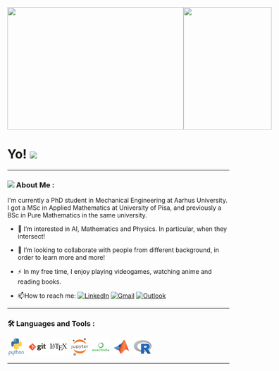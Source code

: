 <div id="header" align="left">
  
</div>

<div align="right">
 
</div>

<div style="display: flex; flex-direction: row;">
 <img src="https://media1.tenor.com/m/fRSrGTkJ-XkAAAAd/naraku-anime.gif" width="400", height="278"/>
  <img width="200" height="278" src="https://spotify-github-profile.kittinanx.com/api/view.svg?uid=roxionsm&cover_image=true&theme=default&show_offline=false&background_color=121212&interchange=false&bar_color_cover=true)">
</div>


<h1>
  Yo!
  <img src="https://media.giphy.com/media/hvRJCLFzcasrR4ia7z/giphy.gif" width="30px"/>
</h1>



---

### <img src="https://media.giphy.com/media/WUlplcMpOCEmTGBtBW/giphy.gif" width="30">  About Me :
I'm currently a PhD student in Mechanical Engineering at Aarhus University. I got a MSc in Applied Mathematics at University of Pisa, and previously a BSc in Pure Mathematics in the same university. 

- :telescope: I’m interested in AI, Mathematics and Physics. In particular, when they intersect!

- :seedling: I’m looking to collaborate with people from different background, in order to learn more and more!

- :zap: In my free time, I enjoy playing videogames, watching anime and reading books.

- :mailbox:How to reach me: [![LinkedIn](https://img.shields.io/badge/linkedin-%230077B5.svg?style=for-the-badge&logo=linkedin&logoColor=white)](https://www.linkedin.com/in/simone-manti-653054210/) [![Gmail](https://img.shields.io/badge/Gmail-D14836?style=for-the-badge&logo=gmail&logoColor=white)](mailto:manti998@gmail.com) [![Outlook](https://img.shields.io/badge/Microsoft_Outlook-0078D4?style=for-the-badge&logo=microsoft-outlook&logoColor=white)](mailto:smanti@mpe.au.dk)

---

### :hammer_and_wrench: Languages and Tools :
<div>
  <img src="https://github.com/devicons/devicon/blob/master/icons/python/python-original-wordmark.svg" title="Python" alt="Python" width="40" height="40"/>&nbsp;
  <img src="https://github.com/devicons/devicon/blob/master/icons/git/git-original-wordmark.svg" title="Git" alt="Git" width="40" height="40"/>&nbsp;
  <img src="https://github.com/devicons/devicon/blob/master/icons/latex/latex-original.svg" title="LaTeX" alt="LaTeX" width="40" height="40"/>&nbsp;
  <img src="https://github.com/devicons/devicon/blob/master/icons/jupyter/jupyter-original-wordmark.svg" title="Jupyter" alt="Jupyter" width="40" height="40"/>&nbsp;
  <img src="https://github.com/devicons/devicon/blob/master/icons/anaconda/anaconda-original-wordmark.svg" title="Anaconda" alt="Anaconda" width="40" height="40"/>&nbsp;
  <img src="https://github.com/devicons/devicon/blob/master/icons/matlab/matlab-original.svg" title="Matlab" alt="Matlab" width="40" height="40"/>&nbsp;
  <img src="https://github.com/devicons/devicon/blob/master/icons/r/r-original.svg" title="R" alt="R" width="40" height="40"/>
</div>

---



<!---
Smantii/Smantii is a ✨ special ✨ repository because its `README.md` (this file) appears on your GitHub profile.
You can click the Preview link to take a look at your changes.
--->

